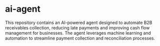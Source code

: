 # ai-agent
This repository contains an AI-powered agent designed to automate B2B receivables collection, reducing late payments and improving cash flow management for businesses. The agent leverages machine learning and automation to streamline payment collection and reconciliation processes.
